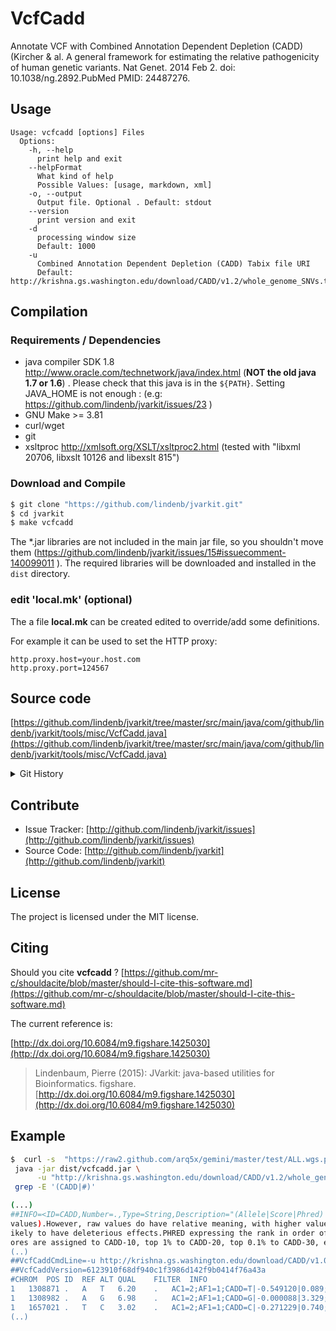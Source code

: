 # VcfCadd

Annotate VCF with  Combined Annotation Dependent Depletion (CADD) (Kircher & al. A general framework for estimating the relative pathogenicity of human genetic variants. Nat Genet. 2014 Feb 2. doi: 10.1038/ng.2892.PubMed PMID: 24487276.


## Usage

```
Usage: vcfcadd [options] Files
  Options:
    -h, --help
      print help and exit
    --helpFormat
      What kind of help
      Possible Values: [usage, markdown, xml]
    -o, --output
      Output file. Optional . Default: stdout
    --version
      print version and exit
    -d
      processing window size
      Default: 1000
    -u
      Combined Annotation Dependent Depletion (CADD) Tabix file URI
      Default: http://krishna.gs.washington.edu/download/CADD/v1.2/whole_genome_SNVs.tsv.gz

```

## Compilation

### Requirements / Dependencies

* java compiler SDK 1.8 http://www.oracle.com/technetwork/java/index.html (**NOT the old java 1.7 or 1.6**) . Please check that this java is in the `${PATH}`. Setting JAVA_HOME is not enough : (e.g: https://github.com/lindenb/jvarkit/issues/23 )
* GNU Make >= 3.81
* curl/wget
* git
* xsltproc http://xmlsoft.org/XSLT/xsltproc2.html (tested with "libxml 20706, libxslt 10126 and libexslt 815")


### Download and Compile

```bash
$ git clone "https://github.com/lindenb/jvarkit.git"
$ cd jvarkit
$ make vcfcadd
```

The *.jar libraries are not included in the main jar file, so you shouldn't move them (https://github.com/lindenb/jvarkit/issues/15#issuecomment-140099011 ).
The required libraries will be downloaded and installed in the `dist` directory.

### edit 'local.mk' (optional)

The a file **local.mk** can be created edited to override/add some definitions.

For example it can be used to set the HTTP proxy:

```
http.proxy.host=your.host.com
http.proxy.port=124567
```
## Source code 

[https://github.com/lindenb/jvarkit/tree/master/src/main/java/com/github/lindenb/jvarkit/tools/misc/VcfCadd.java](https://github.com/lindenb/jvarkit/tree/master/src/main/java/com/github/lindenb/jvarkit/tools/misc/VcfCadd.java)


<details>
<summary>Git History</summary>

```
Mon Jun 26 17:29:03 2017 +0200 ; burden ; https://github.com/lindenb/jvarkit/commit/a3b7abf21d07f0366e81816ebbb2cce26b2341e7
Thu May 11 16:20:27 2017 +0200 ; move to jcommander ; https://github.com/lindenb/jvarkit/commit/15b6fabdbdd7ce0d1e20ca51e1c1a9db8574a59e
Thu Apr 27 17:22:22 2017 +0200 ; cont jcommander ; https://github.com/lindenb/jvarkit/commit/0a27a246a537d2b48201596067652ea26bfc28d6
Mon Jun 1 15:27:11 2015 +0200 ; change getChrom() to getContig() ; https://github.com/lindenb/jvarkit/commit/5abd60afcdc2d5160164ae6e18087abf66d8fcfe
Mon May 11 15:38:09 2015 +0200 ; cont ; https://github.com/lindenb/jvarkit/commit/c378300176c04eb4695006815400973caa36a951
Mon May 11 13:22:52 2015 +0200 ; updated vcfcadd ; https://github.com/lindenb/jvarkit/commit/a217adbf7b516aa4cbb23017b887b52c7f46e1a2
Mon May 11 13:11:50 2015 +0200 ; updated vcfcadd ; https://github.com/lindenb/jvarkit/commit/3ef2223bbab72c92927f4d1c9a358f6d7668b648
Mon May 12 10:28:28 2014 +0200 ; first sed on files ; https://github.com/lindenb/jvarkit/commit/79ae202e237f53b7edb94f4326fee79b2f71b8e8
Wed Apr 2 17:50:50 2014 +0200 ; cont rnaseq ; https://github.com/lindenb/jvarkit/commit/7b3f7e13a112b09018284931678ac78dd32cefcc
Wed Feb 26 11:54:02 2014 +0100 ; sort on info ; https://github.com/lindenb/jvarkit/commit/88011f4fe0612a962c335ea0f92b35828501aec8
Tue Feb 18 21:35:37 2014 +0100 ; cadd fix names ; https://github.com/lindenb/jvarkit/commit/fb9b407581df91f6a4934285409bd441c847b680
Tue Feb 18 18:05:31 2014 +0100 ; sortvcf on info, vcfutils parse header, pad call/format for fixvcfformat, vcfcadd ; https://github.com/lindenb/jvarkit/commit/6123910f68df940c1f3986d142f9b0414f76a43a
```

</details>

## Contribute

- Issue Tracker: [http://github.com/lindenb/jvarkit/issues](http://github.com/lindenb/jvarkit/issues)
- Source Code: [http://github.com/lindenb/jvarkit](http://github.com/lindenb/jvarkit)

## License

The project is licensed under the MIT license.

## Citing

Should you cite **vcfcadd** ? [https://github.com/mr-c/shouldacite/blob/master/should-I-cite-this-software.md](https://github.com/mr-c/shouldacite/blob/master/should-I-cite-this-software.md)

The current reference is:

[http://dx.doi.org/10.6084/m9.figshare.1425030](http://dx.doi.org/10.6084/m9.figshare.1425030)

> Lindenbaum, Pierre (2015): JVarkit: java-based utilities for Bioinformatics. figshare.
> [http://dx.doi.org/10.6084/m9.figshare.1425030](http://dx.doi.org/10.6084/m9.figshare.1425030)

## Example

```bash
$  curl -s  "https://raw2.github.com/arq5x/gemini/master/test/ALL.wgs.phase1_release_v3.20101123.snps_indels_sv.sites.snippet.vcf" | \
 java -jar dist/vcfcadd.jar \
      -u "http://krishna.gs.washington.edu/download/CADD/v1.2/whole_genome_SNVs.tsv.gz" |\
 grep -E '(CADD|#)'

(...)
##INFO=<ID=CADD,Number=.,Type=String,Description="(Allele|Score|Phred) Score suggests that that variant is likely to be  observed (negative values) vs simulated(positive 
values).However, raw values do have relative meaning, with higher values indicating that a variant is more likely to be simulated (or -not observed-) and therefore more l
ikely to have deleterious effects.PHRED expressing the rank in order of magnitude terms. For example, reference genome single nucleotide variants at the 10th-% of CADD sc
ores are assigned to CADD-10, top 1% to CADD-20, top 0.1% to CADD-30, etc">
(..)
##VcfCaddCmdLine=-u http://krishna.gs.washington.edu/download/CADD/v1.0/1000G.tsv.gz
##VcfCaddVersion=6123910f68df940c1f3986d142f9b0414f76a43a
#CHROM	POS	ID	REF	ALT	QUAL	FILTER	INFO
1	1308871	.	A	T	6.20	.	AC1=2;AF1=1;CADD=T|-0.549120|0.089;...
1	1308982	.	A	G	6.98	.	AC1=2;AF1=1;CADD=G|-0.000088|3.329;...
1	1657021	.	T	C	3.02	.	AC1=2;AF1=1;CADD=C|-0.271229|0.740;...
(..)
```

